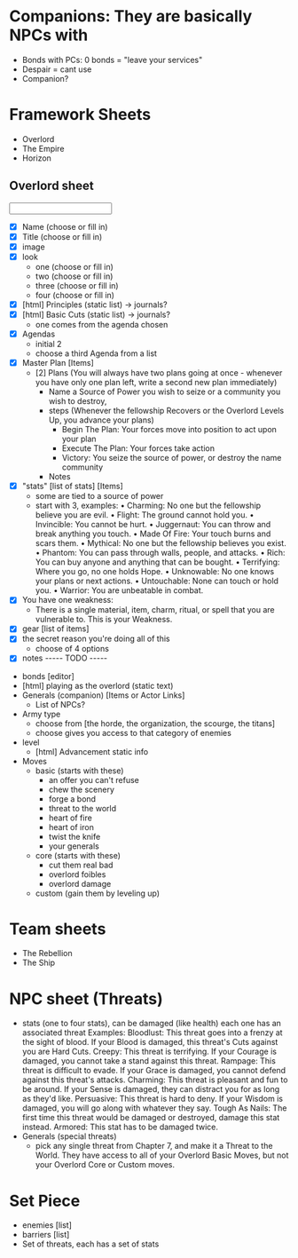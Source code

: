# Companions: They are basically NPCs with 
- Bonds with PCs: 0 bonds = "leave your services"
- Despair = cant use
- Companion?

# Framework Sheets
- Overlord
- The Empire
- Horizon

## Overlord sheet

<input type="text" list="cars" />
<datalist id="cars">
  <option>Volvo</option>
  <option>Saab</option>
  <option>Mercedes</option>
  <option>Audi</option>
</datalist>

- [x] Name (choose or fill in)
- [x] Title (choose or fill in)
- [x] image
- [x] look
    - one (choose or fill in)
    - two (choose or fill in)
    - three (choose or fill in)
    - four (choose or fill in)
- [x] [html] Principles (static list) -> journals?
- [x] [html] Basic Cuts (static list) -> journals?
    - one comes from the agenda chosen
- [x] Agendas
    - initial 2
    - choose a third Agenda from a list
- [x] Master Plan [Items]
    - [2] Plans (You will always have two plans going at once - whenever you have only one plan left, write a second new plan immediately)
        - Name a Source of Power you wish to seize or a community you wish to destroy,
        - steps (Whenever the fellowship Recovers or the Overlord Levels Up, you advance your plans)
            - Begin The Plan: Your forces move into position to act upon your plan
            - Execute The Plan: Your forces take action
            - Victory: You seize the source of power, or destroy the name community
        - Notes
- [x] "stats" [list of stats] [Items]
    - some are tied to a source of power
    - start with 3, examples:
        • Charming: No one but the fellowship believe you are evil.
        • Flight: The ground cannot hold you.
        • Invincible: You cannot be hurt.
        • Juggernaut: You can throw and break anything you touch.
        • Made Of Fire: Your touch burns and scars them.
        • Mythical: No one but the fellowship believes you exist.
        • Phantom: You can pass through walls, people, and attacks. 
        • Rich: You can buy anyone and anything that can be bought. 
        • Terrifying: Where you go, no one holds Hope.
        • Unknowable: No one knows your plans or next actions.
        • Untouchable: None can touch or hold you.
        • Warrior: You are unbeatable in combat.
- [x] You have one weakness: 
    - There is a single material, item, charm, ritual, or spell that you are vulnerable to. This is your Weakness.
- [x] gear [list of items]
- [x] the secret reason you're doing all of this
    - choose of 4 options
- [x] notes
----- TODO -----
- bonds [editor]
- [html] playing as the overlord (static text)
- Generals (companion) [Items or Actor Links]
    - List of NPCs?
- Army type
    - choose from [the horde, the organization, the scourge, the titans]
    - choose gives you access to that category of enemies
- level
    - [html] Advancement static info
- Moves
    - basic (starts with these)
        - an offer you can't refuse
        - chew the scenery
        - forge a bond
        - threat to the world
        - heart of fire
        - heart of iron
        - twist the knife
        - your generals
    - core (starts with these)
        - cut them real bad
        - overlord foibles
        - overlord damage
    - custom (gain them by leveling up)

# Team sheets
- The Rebellion
- The Ship

# NPC sheet (Threats)
- stats (one to four stats), can be damaged (like health) each one has an associated threat
    Examples: 
        Bloodlust: This threat goes into a frenzy at the sight of blood. If your Blood is damaged, this threat's Cuts against you are Hard Cuts.
        Creepy: This threat is terrifying. If your Courage is damaged, you cannot take a stand against this threat.
        Rampage: This threat is difficult to evade. If your Grace is damaged, you cannot defend against this threat's attacks.
        Charming: This threat is pleasant and fun to be around. If your Sense is damaged, they can distract you for as long as they'd like.
        Persuasive: This threat is hard to deny. If your Wisdom is damaged, you will go along with whatever they say.
        Tough As Nails: The first time this threat would be damaged or destroyed, damage this stat instead.
        Armored: This stat has to be damaged twice.
- Generals (special threats)
    - pick any single threat from Chapter 7, and make it a Threat to the World. They have access to all of your Overlord Basic Moves, but not your Overlord Core or Custom moves.

# Set Piece
- enemies [list]
- barriers [list]
- Set of threats, each has a set of stats
